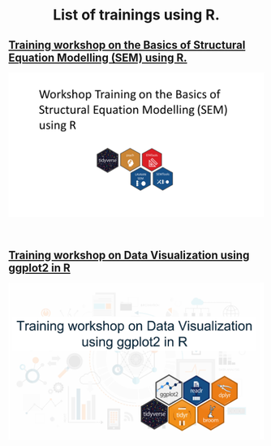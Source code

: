 # <p align="center"> List of trainings using R. </p>

## [Training workshop on the Basics of Structural Equation Modelling (SEM) using R.](https://chris-allones.github.io/R-trainings/SEM/index.html)
![](SEM/images/preview.png)

<br>

## [Training workshop on Data Visualization using ggplot2 in R](https://chris-allones.github.io/R-trainings/data-viz-ggplot2/index.html)
![](data-viz-ggplot2/images/preview.png)
